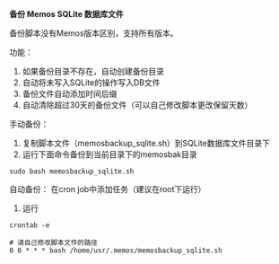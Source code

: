 **备份 Memos SQLite 数据库文件**

备份脚本没有Memos版本区别，支持所有版本。

功能：
1. 如果备份目录不存在，自动创建备份目录
2. 自动将未写入SQLite的操作写入DB文件
3. 备份文件自动添加时间后缀
4. 自动清除超过30天的备份文件（可以自己修改脚本更改保留天数）

手动备份：
1. 复制脚本文件（memosbackup_sqlite.sh）到SQLite数据库文件目录下
2. 运行下面命令备份到当前目录下的memosbak目录
```
sudo bash memosbackup_sqlite.sh
```

自动备份：
在cron job中添加任务（建议在root下运行）
1. 运行
```
crontab -e
```
```
# 请自己修改脚本文件的路径
0 0 * * * bash /home/usr/.memos/memosbackup_sqlite.sh 
```
